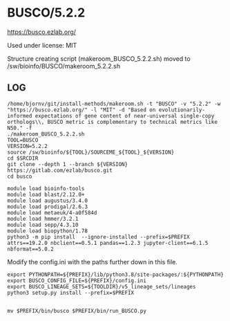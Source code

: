 BUSCO/5.2.2
========================

<https://busco.ezlab.org/>

Used under license:
MIT


Structure creating script (makeroom_BUSCO_5.2.2.sh) moved to /sw/bioinfo/BUSCO/makeroom_5.2.2.sh

LOG
---

    /home/bjornv/git/install-methods/makeroom.sh -t "BUSCO" -v "5.2.2" -w "https://busco.ezlab.org/" -l "MIT" -d "Based on evolutionarily-informed expectations of gene content of near-universal single-copy orthologs\\, BUSCO metric is complementary to technical metrics like N50." -f
    ./makeroom_BUSCO_5.2.2.sh
    TOOL=BUSCO
    VERSION=5.2.2
    source /sw/bioinfo/${TOOL}/SOURCEME_${TOOL}_${VERSION}
    cd $SRCDIR
    git clone --depth 1 --branch ${VERSION} https://gitlab.com/ezlab/busco.git 
    cd busco

    module load bioinfo-tools
    module load blast/2.12.0+
    module load augustus/3.4.0
    module load prodigal/2.6.3
    module load metaeuk/4-a0f584d
    module load hmmer/3.2.1
    module load sepp/4.3.10
    module load biopython/1.78
    python3 -m pip install  --ignore-installed --prefix=$PREFIX attrs==19.2.0 nbclient==0.5.1 pandas==1.2.3 jupyter-client==6.1.5 nbformat==5.0.2

Modify the config.ini with the paths further down in this file.

    export PYTHONPATH=${PREFIX}/lib/python3.8/site-packages/:${PYTHONPATH}
    export BUSCO_CONFIG_FILE=${PREFIX}/config.ini
    export BUSCO_LINEAGE_SETS=${TOOLDIR}/v5_lineage_sets/lineages
    python3 setup.py install --prefix=$PREFIX


    mv $PREFIX/bin/busco $PREFIX/bin/run_BUSCO.py

